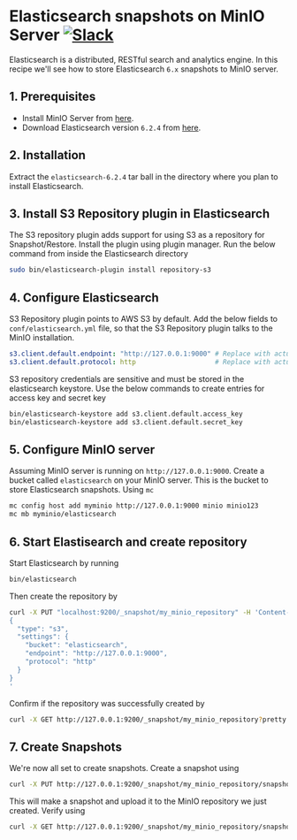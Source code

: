 # Elasticsearch snapshots on MinIO Server [![Slack](https://slack.minio.io/slack?type=svg)](https://slack.minio.io)

Elasticsearch is a distributed, RESTful search and analytics engine. In this recipe we'll see how to store Elasticsearch `6.x` snapshots to MinIO server.

## 1. Prerequisites

- Install MinIO Server from [here](http://docs.minio.io/docs/minio-quickstart-guide).
- Download Elasticsearch version `6.2.4` from [here](https://www.elastic.co/downloads/elasticsearch).

## 2. Installation

Extract the `elasticsearch-6.2.4` tar ball in the directory where you plan to install Elasticsearch.

## 3. Install S3 Repository plugin in Elasticsearch

The S3 repository plugin adds support for using S3 as a repository for Snapshot/Restore. Install the plugin using plugin manager. Run the below command from inside the Elasticsearch directory

```sh
sudo bin/elasticsearch-plugin install repository-s3
```

## 4. Configure Elasticsearch

S3 Repository plugin points to AWS S3 by default. Add the below fields to `conf/elasticsearch.yml` file, so that the S3 Repository plugin talks to the MinIO installation.

```yaml
s3.client.default.endpoint: "http://127.0.0.1:9000" # Replace with actual MinIO server endpoint
s3.client.default.protocol: http                    # Replace with actual protocol (http/https)
```

S3 repository credentials are sensitive and must be stored in the elasticsearch keystore. Use the below commands to create entries for access key and secret key

```sh
bin/elasticsearch-keystore add s3.client.default.access_key
bin/elasticsearch-keystore add s3.client.default.secret_key
```

## 5. Configure MinIO server

Assuming MinIO server is running on `http://127.0.0.1:9000`. Create a bucket called `elasticsearch` on your MinIO server. This is the bucket to store Elasticsearch snapshots. Using `mc`

```sh
mc config host add myminio http://127.0.0.1:9000 minio minio123
mc mb myminio/elasticsearch
```

## 6. Start Elastisearch and create repository

Start Elasticsearch by running

```sh
bin/elasticsearch
```

Then create the repository by

```sh
curl -X PUT "localhost:9200/_snapshot/my_minio_repository" -H 'Content-Type: application/json' -d'
{
  "type": "s3",
  "settings": {
    "bucket": "elasticsearch",
    "endpoint": "http://127.0.0.1:9000",
    "protocol": "http"
  }
}
'
```

Confirm if the repository was successfully created by

```sh
curl -X GET http://127.0.0.1:9200/_snapshot/my_minio_repository?pretty
```

## 7. Create Snapshots

We're now all set to create snapshots. Create a snapshot using

```sh
curl -X PUT http://127.0.0.1:9200/_snapshot/my_minio_repository/snapshot_1/\?wait_for_completion=true
```

This will make a snapshot and upload it to the MinIO repository we just created. Verify using 

```sh
curl -X GET http://127.0.0.1:9200/_snapshot/my_minio_repository/snapshot_1/
```

